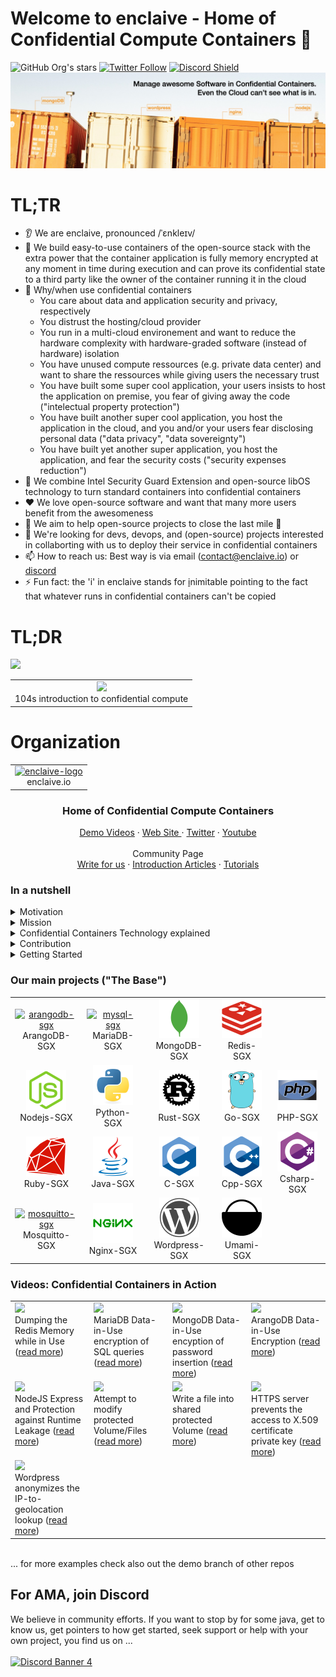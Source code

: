 # Welcome to enclaive - Home of Confidential Compute Containers 👋 

![GitHub Org's stars](https://img.shields.io/github/stars/enclaive?style=social)
[![Twitter Follow](https://img.shields.io/twitter/follow/enclaive_io?style=social)](https://twitter.com/enclaive_io)
[![Discord Shield](https://discordapp.com/api/guilds/1019995230130413668/widget.png?style=shield)](https://discord.com/invite/AqWbg7Aw?utm_source=Discord%20Widget&utm_medium=Connect)
![enclaive.io](/images/container.jpeg)


# TL;TR
* 👂 We are enclaive, pronounced /ˈɛnkleɪv/ 
* 🔭 We build easy-to-use containers of the open-source stack with the extra power that the container application is fully memory encrypted at any moment in time during execution and can prove its confidential state to a third party like the owner of the container running it in the cloud
* :100: Why/when use confidential containers
  * You care about data and application security and privacy, respectively
  * You distrust the hosting/cloud provider
  * You run in a multi-cloud environement and want to reduce the hardware complexity with hardware-graded software (instead of hardware) isolation
  * You have unused compute ressources (e.g. private data center) and want to share the ressources while giving users the necessary trust
  * You have built some super cool application, your users insists to host the application on premise, you fear of giving away the code ("intelectual property protection")
  * You have built another super cool application, you host the application in the cloud, and you and/or your users fear disclosing personal data ("data privacy", "data sovereignty")
  * You have built yet another super application, you host the application, and fear the security costs ("security expenses reduction")
* 🕺 We combine Intel Security Guard Extension and open-source libOS technology to turn standard containers into confidential containers
* ❤️ We love open-source software and want that many more users benefit from the awesomeness
* 🤝 We aim to help open-source projects to close the last mile :100:
* 🤔 We're looking for devs, devops, and (open-source) projects interested in collaborting with us to deploy their service in confidential containers
* 📫 How to reach us: Best way is via email (contact@enclaive.io) or  <a href="https://discord.com/invite/AqWbg7Aw?utm_source=Discord%20Widget&utm_medium=Connect">discord</a>
* ⚡ Fun fact: the 'i' in enclaive stands for <u>i</u>nimitable pointing to the fact that whatever runs in confidential containers can't be copied

# TL;DR
 <a href="https://www.youtube.com/channel/UChuBVOzH6WY7d31UcqMgMLg">
 <img src="https://img.shields.io/youtube/channel/views/UChuBVOzH6WY7d31UcqMgMLg?style=social">
 </a>
<table style="width:100%">
<tr>
    <td align="center" width:"25%">
        <a href="https://www.youtube.com/watch?v=LZ10X1AlnJs"><img src="https://img.youtube.com/vi/LZ10X1AlnJs/0.jpg"></img></a>
        <br>104s introduction to confidential compute</td> 
     </td>

 </tr>
 </table>
      

# Organization

<div align=center>
 <table>
    <tr> 
      <td align="center">
        <a href="https:/enclaive.io">
<img alt="enclaive-logo" height=64px src="https://avatars.githubusercontent.com/u/79869513">
</a>
        <br>enclaive.io</td>     
      </td>  
    </tr>
    </table>
</div>

<h3 align="center">Home of Confidential Compute Containers</h3>

  <p align="center">
    <a href="https://github.com/enclaive/.github/edit/main/profile/README.md#confidential-containers-in-action">Demo Videos</a>
    ·
    <a href="https:/enclaive.io">Web Site </a>
    ·
    <a href="https://twitter.com/enclaive_io">Twitter</a>
    ·
    <a href="https://www.youtube.com/channel/UChuBVOzH6WY7d31UcqMgMLg">Youtube</a>
    <br><br>
 Community Page
 <br>
     <a href=https://enclaive.io/community/write-for-enclaive/)">Write for us</a>
    ·
    <a href="https://enclaive.io/community/introduction-articles/">Introduction Articles</a>
    ·
    <a href="https://enclaive.io/community/tutorials">Tutorials</a>
    
                                            


### In a nutshell
<details>
<summary>Motivation </summary>
<br>
Let's be frank. Open-source software is awesome! So many projects have been created in the last decades that shaped the entire software industry. Even enterprises have realized the value and importance of open-source software. Instead of reinventing the wheel and writing proprietary software from scratch, enterprises deploy open-source software to build business applications. The enterprise-wide acceptance of open-source software has helped many community projects to establish a sustainable business model around, paving the ground to make a living out of a passionate idea. 
<br></br>
Open-source projects employ a variety of business models to solve the challenge of how to make money providing software that is by definition licensed free of charge. Each of these business strategies rests on the premise that users of open-source technologies are willing to purchase additional software features under proprietary licenses, or purchase other services or elements of value that complement the open-source software that is core to the business. This additional value can be, but not limited to, enterprise-grade features and up-time guarantees (often via a service-level agreement) to satisfy business or compliance requirements, performance and efficiency gains by features not yet available in the open source version, legal protection (e.g., indemnification from copyright or patent infringement), or professional support/training/consulting that are typical of proprietary software applications. 
<br></br>
In recent years we see a growing interest for <b>managed services</b>. Enterprises use the software without the burden of being in charge of the hosting infrastracture and its availability, as well as the updatability and security of the software. Although enterprises have numerous benefits from managed offerings, they are hesistant! The key reason is lack of control. Granting a third party the permission to manage software applications, raises a lot of trust, security, privacy and compliance issues what does not go along with enterprise policies. In some cases, in which IT resources are scarce, managed services are desperately desired, however they are ruled out strictly due to the named reasons. Software companies are thus left with the provisioning of first, second and third level support and are taken the ability to scale.
<br><br>
</details>
<details>
<summary>Mission </summary>
<br>
Our mission is to make open-source software deployable everywhere by everyone. By everyone we mean any individual, any business or any industry. By everywhere we mean any execution platform, be it private or be it public. 
We envision the further democratization of open-source software. The notion of free choice behind open-source software extends to free deployment. No one should be stopped from using open-source software anywhere. 
<br><br>
</details>
<details><summary>Confidential Containers Technology explained</summary>
    <br>
    <details><summary>TL;TR</summary>
    <br>
        Confidenital Containers execute programs with the addition that 
         <br>
         <ul>
          <li>at any moment in time throughout the execution the process runs in encrypted memory  </li>    
          <li>the authenticity of the confidential execution is verifiable </li>
        </ul>
        They are compatible with Docker, Docker Swarm and Kubernetes.
        <br><br>
    </details>
    <details><summary>A Primer: How does it work?</summary>
        <br>        
        <p>Hardware-graded Security</p>
        Confidential Containers leverage Intel's Security Guard Extension (SGX) technology, enriching the processor architecture with special registers for key storage and cryptoraphic algorithms as well as a memory management unit with the ability to allocate physical memory for encrypted processes, called enclaves. It is important to note solely the CPU has the capability to decrypt processes running in encrypted memory;  key material is generated at random during boot and inaccessible through software.
        <br><br>
        <p>Threat Model</p>
        Exactly the hardware-graded isolation fortifies program executions in untrusted environments. By design Confidential Containers protect enclaved processes against malicious/corrupted   
        <br>
        <ul>
        <li>nested applications </li>
        <li>hypervisor </li>
        <li>kernel </li>
        <li>bootloader </li>
        </ul>   
        caused by attacks leading to container esacalation including buffer overflow, return oriented programing, spectre, meltdown, rowhammer and various forms of rootkits. 
        <br><br>
        <p>Local and Remote Attestation</p>
        In untrusted execution environments memory encryption is insufficient. Malicious environments may replace the container before execution. To this end, confindential containers have a unique cryptographic identity. During the container build process the author signs the application. With the corresponding key material one can verify the authenticity of the confidential container. Local attestation is a supported cryptographic protocol to locally verify the container authenticity. Here, the CPU takes the role of a trusted auditor. It measures the fingerprint of the enclaved application. Remote attestation goes one step further and allows a client to verify the authenticity. The protocol resembles the concept of local attestation and generate a cryptographic report (kinda an X.509 certificate). The aim is proving to a remote party that the platform has executed the right container. Thus, the ideal use case for remote attestation is the assurance of proper container execution in public clouds.   
        <br><br>
        <p>Key Management and Key Provisioning</p>
        Confidential containers load like off-the-shelf containers a program into the memory before execution. While remote attestation safeguards the authenticity and integrity, the approach does not prevent the untrusted environment from scrutinizing the container including the file system. For example, a Web server container is typically packaged with the server's SSL/TLS certificate and secret key. In the light of untrusted environments this approach is vulnerable and requires additional measures. A rule of thumb is to avoid to include any secrets to the confidential container. As argued before, the untrusted environment may reverse engineer the secret from the container image. The solution chosen for confidential containers is to load the application into the encrypted memory without secrets. Before running the program a pre-main process loads from a key management server the secrets through a secure channel protocol, stores them in the enclave, and continues with the main execution. A bit more concrete, the key management server first remotely attests it talks to the right container and that the container is within encrypted memory before establishing a TLS connection into the enclave to transport the secrets. The protocol is referred to as secret key provisioning and aims to mutually authenticate key provider and container before sending the secret.  
        <br><br>
    </details>  
    <details><summary>Platform Prerequisites</summary>
        <br>    
        Confidential Containers require
        <br>
        <ul>
        <li>SGX2 enabled CPUs (Intel skylake and newer)</li>
        <li>installed drivers (streamlined in Linux kernel 5.11+)</li>
        <li>docker, docker-compose, kubernetes or compatible container platform
        </ul>   
    </details>  
     <br>
</details>
<details><summary>Contribution</summary>
    <br>   
    enclaive solicites any contribution that brings confidential containers to application. 
    Get in touch with us via email (contact@enclaive.io), twitter (enclaive_io) or discord.
    <br><br>
</details> 
<details><summary>Getting Started</summary>
    <br>    
   We suggest you look into the wiki (tbd) to familiarize with the underlying technology and get the first containers packaged by enclaive running.
   <br><br>
</details> 

### Our main projects ("The Base")

<table>
<tr>
    <td align="center">
    <a href="https://github.com/enclaive/enclaive-docker-arangodb-sgx">
        <img alt="arangodb-sgx" height=64px src="https://avatars.githubusercontent.com/u/5547849">
        </a> 
        <br>ArangoDB-SGX</td>  
    <td align="center">
         <a href="https://github.com/enclaive/enclaive-docker-mariadb-sgx">
             <img alt="mysql-sgx" height=64px src="https://www.vectorlogo.zone/logos/mariadb/mariadb-icon.svg">
        </a>
      <br>MariaDB-SGX</td>    
    <td align="center">
         <a href="https://github.com/enclaive/enclaive-docker-mongodb-sgx">
             <img alt="mongodb-sgx" height=64px src="https://raw.githubusercontent.com/devicons/devicon/master/icons/mongodb/mongodb-plain.svg">
        </a>
      <br>MongoDB-SGX</td>    
    <td align="center">
         <a href="https://github.com/enclaive/enclaive-docker-redis-sgx">
             <img alt="redis-sgx" height=64px src="https://raw.githubusercontent.com/devicons/devicon/master/icons/redis/redis-plain.svg">
        </a>
      <br>Redis-SGX</td> 
      <!--
    <td align="center">
         <a href="https://github.com/enclaive/enclaive-docker-sqlite-sgx">
        <img alt="sqlite-sgx" height=64px src="https://raw.githubusercontent.com/devicons/devicon/master/icons/sqlite/sqlite-original.svg">
        </a>
      <br>SQlite-SGX</td> 
      -->
</tr>
<tr>
 <td align="center">
     <a href="https://github.com/enclaive/enclaive-docker-nodejs-sgx">
      <img alt="nodejs-sgx" height=64px src="https://raw.githubusercontent.com/devicons/devicon/master/icons/nodejs/nodejs-plain.svg">
     </a>
      <br>Nodejs-SGX</td>   
     <td align="center">
      <a href="https://github.com/enclaive/enclaive-docker-python-sgx">
       <img alt="python-sgx" height=64px src="https://raw.githubusercontent.com/devicons/devicon/master/icons/python/python-original.svg">
      </a>
      <br>Python-SGX</td>     
    <td align="center">
     <a href="https://github.com/enclaive/enclaive-docker-rust-sgx">
     <img alt="rust-sgx" height=64px src="https://raw.githubusercontent.com/devicons/devicon/master/icons/rust/rust-plain.svg">
     </a>
      <br>Rust-SGX</td>   
    <td align="center">
     <a href="https://github.com/enclaive/enclaive-docker-go-sgx">
     <img alt="go-sgx" height=64px src="https://raw.githubusercontent.com/devicons/devicon/master/icons/go/go-original.svg">
     </a>
      <br>Go-SGX</td> 
      <td align="center">
     <a href="https://github.com/enclaive/enclaive-docker-php-sgx">
     <img alt="php-sgx" height=64px src="https://raw.githubusercontent.com/devicons/devicon/master/icons/php/php-original.svg">
     </a>
      <br>PHP-SGX</td> 
    </tr>
    <tr>
     <td align="center">
     <a href="https://github.com/enclaive/enclaive-docker-ruby-sgx">
     <img alt="ruby-sgx" height=64px src="https://raw.githubusercontent.com/devicons/devicon/master/icons/ruby/ruby-plain.svg">
     </a>
      <br>Ruby-SGX</td>
    <td align="center">
     <a href="https://github.com/enclaive/enclaive-docker-java-sgx">
     <img alt="java-sgx" height=64px src="https://raw.githubusercontent.com/devicons/devicon/master/icons/java/java-original.svg">
     </a>
      <br>Java-SGX</td> 
    <td align="center">
     <a href="https://github.com/enclaive/enclaive-docker-c-sgx">
     <img alt="c-sgx" height=64px src="https://raw.githubusercontent.com/devicons/devicon/master/icons/c/c-original.svg">
     </a>
     <br>C-SGX</td> 
     <td align="center">
     <a href="https://github.com/enclaive/enclaive-docker-cpp-sgx">
     <img alt="cplusplus-sgx" height=64px src="https://raw.githubusercontent.com/devicons/devicon/master/icons/cplusplus/cplusplus-original.svg">
     </a>
      <br>Cpp-SGX</td> 
     <td align="center">
     <a href="https://github.com/enclaive/enclaive-docker-cs-sgx">
     <img alt="csharp-sgx" height=64px src="https://raw.githubusercontent.com/devicons/devicon/master/icons/csharp/csharp-original.svg">
     </a>
      <br>Csharp-SGX</td> 
</tr>
<tr>      
    <td align="center">
     <a href="https://github.com/enclaive/enclaive-docker-mosquitto-sgx">
     <img alt="mosquitto-sgx" height=64px src="https://raw.githubusercontent.com/eclipse/mosquitto/master/logo/mosquitto-logo-min.svg">
     </a>
      <br>Mosquitto-SGX</td> 
          <td align="center">
     <a href="https://github.com/enclaive/enclaive-docker-nginx-sgx">
      <img alt="nginx-sgx" height=64px src="https://raw.githubusercontent.com/devicons/devicon/master/icons/nginx/nginx-original.svg">
     </a>
      <br>Nginx-SGX</td>    
    <td align="center">
     <a href="https://github.com/enclaive/enclaive-docker-wordpress-sgx">
     <img alt="wordpress-sgx" height=64px src="https://raw.githubusercontent.com/devicons/devicon/master/icons/wordpress/wordpress-plain.svg">
     </a>
      <br>Wordpress-SGX</td>
    <td align="center">
     <a href="https://github.com/enclaive/enclaive-docker-umami-sgx">
     <img alt="umami-sgx" height=64px src="https://raw.githubusercontent.com/umami-software/umami/master/public/safari-pinned-tab.svg">
     </a>
     <br>Umami-SGX</td>
</tr>
</table>

### Videos: Confidential Containers in Action
<table style="width:100%">
<tr> 
     <td width="25%" halign="center" valign="top">
      <a href="https://youtu.be/qnugkIExe9w"><img    src="https://img.youtube.com/vi/qnugkIExe9w/0.jpg"></img></a>
        <br>Dumping the Redis Memory while in Use (<a href="https://github.com/enclaive/enclaive-docker-redis-sgx/tree/demo">read more</a>)</td>
     <td width="25%" halign="center" valign="top">
         <a href="https://youtu.be/PI2PosrdrCk"><img  src="https://img.youtube.com/vi/PI2PosrdrCk/0.jpg"</img></a>
         <br>MariaDB Data-in-Use encryption of SQL queries (<a href="https://github.com/enclaive/enclaive-docker-mariadb-sgx/tree/demo">read more</a>)
    </td>
     <td width="25%" halign="center" valign="top">
        <a href="https://www.youtube.com/watch?v=V-eIfAX0B7U"><img  src="https://img.youtube.com/vi/V-eIfAX0B7U/0.jpg"</img></a>
        <br>MongoDB Data-in-Use encyption of password insertion (<a href="https://github.com/enclaive/enclaive-docker-mongodb-sgx/tree/demo">read more</a>)
         <td width="25%" halign="center" valign="top">
      <a href="https://youtu.be/v0CmPF9YzQ4"><img    src="https://img.youtube.com/vi/v0CmPF9YzQ4/0.jpg"></img></a>
        <br>ArangoDB Data-in-Use Encryption (<a href="https://github.com/enclaive/enclaive-docker-arangodb-sgx/tree/demo">read more</a>)</td>
        <tr>
        <td width="25%" halign="center" valign="top">
        <a href="https://youtu.be/khaC-vtteP8"><img  src="https://img.youtube.com/vi/khaC-vtteP8/0.jpg"></img></a>
        <br>NodeJS Express and Protection against Runtime Leakage (<a href="https://github.com/enclaive/enclaive-docker-nodejs-sgx/tree/demo">read more</a>)</td>
               <td width="25%" halign="center" valign="top">
      <a href="https://youtu.be/djoKSx2T3H0"><img    src="https://img.youtube.com/vi/djoKSx2T3H0/0.jpg"></img></a>
        <br>Attempt to modify protected Volume/Files (<a href="https://github.com/enclaive/enclaive-docker-cs-sgx/tree/demo">read more</a>)</td>
       <td width="25%" halign="center" valign="top">
      <a href="https://youtu.be/KrFgXp5BelI"><img    src="https://img.youtube.com/vi/KrFgXp5BelI/0.jpg"></img></a>
        <br>Write a file into shared protected Volume (<a href="https://github.com/enclaive/enclaive-docker-ruby-sgx/tree/demo">read more</a>)</td>
                                                                                                                               <td width="25%" halign="center" valign="top">
      <a href="https://www.youtube.com/watch?v=8vNTEViE-dU"><img    src="https://img.youtube.com/vi/8vNTEViE-dU/0.jpg"></img></a>
        <br>HTTPS server prevents the access to X.509 certificate private key (<a href="https://github.com/enclaive/enclaive-docker-go-sgx/tree/demo">read more</a>)
     </td>
                                                                                                                                                     </tr><tr>
                                                                                                                                                             <td width="25%" halign="center" valign="top">
        <a href="https://www.youtube.com/watch?v=DbxZuflYtC8"><img  src="https://img.youtube.com/vi/DbxZuflYtC8/0.jpg"></img></a>
        <br>Wordpress anonymizes the IP-to-geolocation lookup (<a href="https://github.com/enclaive/enclaive-docker-wordpress-sgx/tree/demo">read more</a>)</td></tr>                                                                                                                                   
                                                                                                                                            </table> <br> ... for more examples check also out the demo branch of other repos 
   
   
## For AMA, join Discord 

We believe in community efforts. If you want to stop by for some java, get to know us, get pointers to how get started, seek support or help with your own project, you find us on ...
<br>
<br>
<a href="https://discord.com/invite/AqWbg7Aw?utm_source=Discord%20Widget&utm_medium=Connect">
<img src="https://discordapp.com/api/guilds/1019995230130413668/widget.png?style=banner4" alt="Discord Banner 4"/>
</a>      
